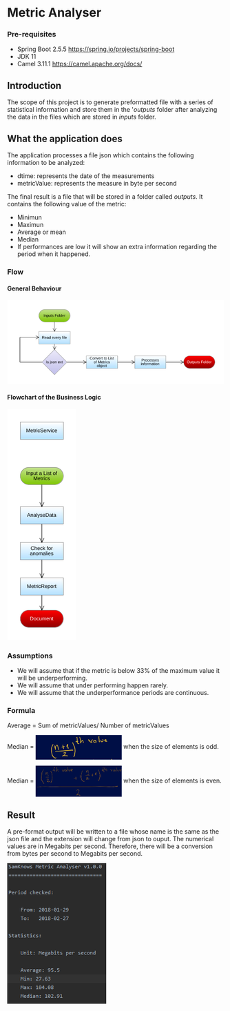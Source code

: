 # Metric Analyser

### Pre-requisites

- Spring Boot 2.5.5 https://spring.io/projects/spring-boot
- JDK 11
- Camel 3.11.1 https://camel.apache.org/docs/

## Introduction

The scope of this project is to generate preformatted file with a series of statistical information and store them in the '<i>outputs</i> folder after analyzing the data in the files which are stored in <i>inputs</i> folder.

## What the application does

The application processes a file json which contains the following information to be analyzed: 
- dtime: represents the date of the measurements
- metricValue: represents the measure in byte per second

The final result is a file that will be stored in a folder called <i>outputs</i>.  It contains the following value of the metric:
- Minimun 
- Maximun 
- Average or mean 
- Median
- If performances are low it will show an extra information regarding the period when it happened.

### Flow

#### General Behaviour

<img src="images/general-flowchart.png"/>

#### Flowchart of the Business Logic
<img src="images/flowchart-metric-service.png" />

### Assumptions

- We will assume that if the metric is below 33% of the maximum value it will be underperforming.
- We will assume that under performing happen rarely.
- We will assume that the underperformance periods are continuous.
 
### Formula

Average = Sum of metricValues/ Number of metricValues

Median =  <img src="images/median_odd.jpg" width="200px" align="center"> when the size of elements is odd.

Median = <img src="images/median_even.jpg" width="200px" align="center"> when the size of elements is even.

## Result

A pre-format output will be written to a file whose name is the same as the json file and the extension will change from json to ouput.
The numerical values are in Megabits per second.  Therefore, there will be a conversion from bytes per second to Megabits per second.

<img src="images/outputFile.png"  style="align:middle; margin:0 auto"> 

